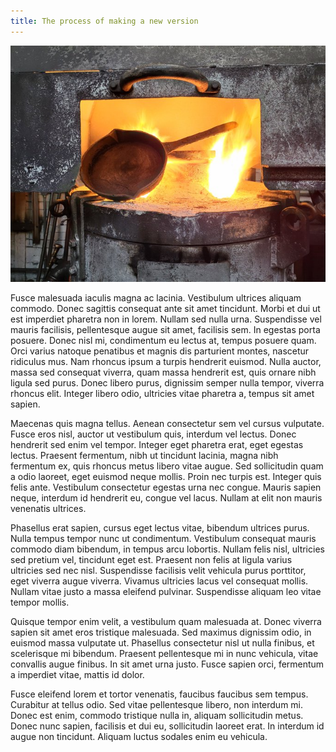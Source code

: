 ```yaml
---
title: The process of making a new version
---
```


![Forging a fry pan](../images/IronheartpanLaingsDC2.jpg)

Fusce malesuada iaculis magna ac lacinia. Vestibulum ultrices aliquam commodo. Donec sagittis consequat ante sit amet tincidunt. Morbi et dui ut est imperdiet pharetra non in lorem. Nullam sed nulla urna. Suspendisse vel mauris facilisis, pellentesque augue sit amet, facilisis sem. In egestas porta posuere. Donec nisl mi, condimentum eu lectus at, tempus posuere quam. Orci varius natoque penatibus et magnis dis parturient montes, nascetur ridiculus mus. Nam rhoncus ipsum a turpis hendrerit euismod. Nulla auctor, massa sed consequat viverra, quam massa hendrerit est, quis ornare nibh ligula sed purus. Donec libero purus, dignissim semper nulla tempor, viverra rhoncus elit. Integer libero odio, ultricies vitae pharetra a, tempus sit amet sapien.

Maecenas quis magna tellus. Aenean consectetur sem vel cursus vulputate. Fusce eros nisl, auctor ut vestibulum quis, interdum vel lectus. Donec hendrerit sed enim vel tempor. Integer eget pharetra erat, eget egestas lectus. Praesent fermentum, nibh ut tincidunt lacinia, magna nibh fermentum ex, quis rhoncus metus libero vitae augue. Sed sollicitudin quam a odio laoreet, eget euismod neque mollis. Proin nec turpis est. Integer quis felis ante. Vestibulum consectetur egestas urna nec congue. Mauris sapien neque, interdum id hendrerit eu, congue vel lacus. Nullam at elit non mauris venenatis ultrices.

Phasellus erat sapien, cursus eget lectus vitae, bibendum ultrices purus. Nulla tempus tempor nunc ut condimentum. Vestibulum consequat mauris commodo diam bibendum, in tempus arcu lobortis. Nullam felis nisl, ultricies sed pretium vel, tincidunt eget est. Praesent non felis at ligula varius ultricies sed nec nisl. Suspendisse facilisis velit vehicula purus porttitor, eget viverra augue viverra. Vivamus ultricies lacus vel consequat mollis. Nullam vitae justo a massa eleifend pulvinar. Suspendisse aliquam leo vitae tempor mollis.

Quisque tempor enim velit, a vestibulum quam malesuada at. Donec viverra sapien sit amet eros tristique malesuada. Sed maximus dignissim odio, in euismod massa vulputate ut. Phasellus consectetur nisl ut nulla finibus, et scelerisque mi bibendum. Praesent pellentesque mi in nunc vehicula, vitae convallis augue finibus. In sit amet urna justo. Fusce sapien orci, fermentum a imperdiet vitae, mattis id dolor.

Fusce eleifend lorem et tortor venenatis, faucibus faucibus sem tempus. Curabitur at tellus odio. Sed vitae pellentesque libero, non interdum mi. Donec est enim, commodo tristique nulla in, aliquam sollicitudin metus. Donec nunc sapien, facilisis et dui eu, sollicitudin laoreet erat. In interdum id augue non tincidunt. Aliquam luctus sodales enim eu vehicula.
